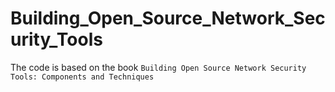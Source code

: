 # Building_Open_Source_Network_Security_Tools
The code is based on the book `Building Open Source Network Security Tools: Components and Techniques`
